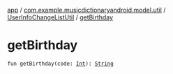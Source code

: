 [app](../../index.md) / [com.example.musicdictionaryandroid.model.util](../index.md) / [UserInfoChangeListUtil](index.md) / [getBirthday](./get-birthday.md)

# getBirthday

`fun getBirthday(code: `[`Int`](https://kotlinlang.org/api/latest/jvm/stdlib/kotlin/-int/index.html)`): `[`String`](https://kotlinlang.org/api/latest/jvm/stdlib/kotlin/-string/index.html)